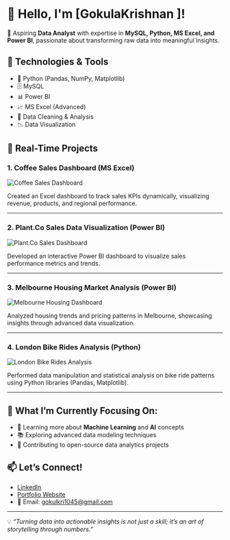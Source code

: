 # 👋 Hello, I'm [GokulaKrishnan ]!

🚀 Aspiring **Data Analyst** with expertise in **MySQL, Python, MS Excel, and Power BI**, passionate about transforming raw data into meaningful insights. 

## 🔧 Technologies & Tools
- 🐍 Python (Pandas, NumPy, Matplotlib)
- 🗄️ MySQL
- 📊 Power BI
- 📈 MS Excel (Advanced)
- 🔎 Data Cleaning & Analysis
- 📉 Data Visualization

## 💼 Real-Time Projects

### 1. Coffee Sales Dashboard (MS Excel)
![Coffee Sales Dashboard](assets/coffee_sales_dashboard.png)

Created an Excel dashboard to track sales KPIs dynamically, visualizing revenue, products, and regional performance.

---

### 2. Plant.Co Sales Data Visualization (Power BI)
![Plant.Co Sales Dashboard](assets/plantco_sales_dashboard.png)

Developed an interactive Power BI dashboard to visualize sales performance metrics and trends.

---

### 3. Melbourne Housing Market Analysis (Power BI)
![Melbourne Housing Dashboard](assets/melbourne_housing_dashboard.png)

Analyzed housing trends and pricing patterns in Melbourne, showcasing insights through advanced data visualization.

---

### 4. London Bike Rides Analysis (Python)
![London Bike Rides Analysis](assets/london_bike_rides_analysis.png)

Performed data manipulation and statistical analysis on bike ride patterns using Python libraries (Pandas, Matplotlib).

---

## 🎯 What I’m Currently Focusing On:
- 🌱 Learning more about **Machine Learning** and **AI** concepts
- 📚 Exploring advanced data modeling techniques
- 🔄 Contributing to open-source data analytics projects

## 📫 Let’s Connect!
- [LinkedIn](https://www.linkedin.com/in/gokula-krishnan-s-70a824212) 
- [Portfolio Website](https://gokulkrish1045.github.io/goku1045/)
- 📧 Email: gokulkri1045@gmail.com

---

💡 *“Turning data into actionable insights is not just a skill; it’s an art of storytelling through numbers.”*

